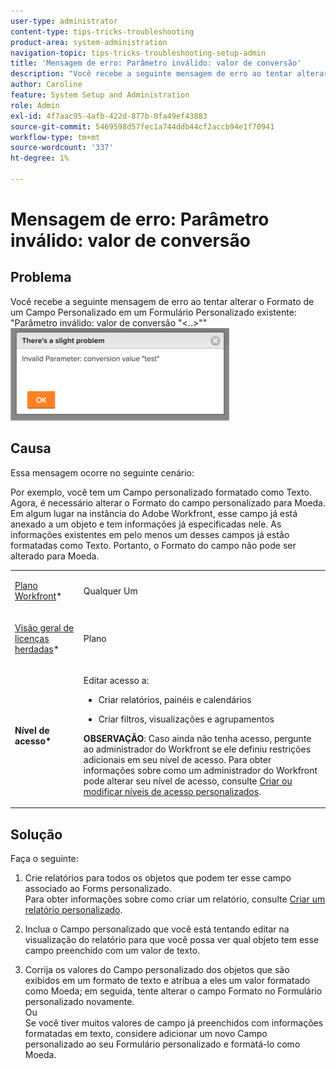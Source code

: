 ```yaml
---
user-type: administrator
content-type: tips-tricks-troubleshooting
product-area: system-administration
navigation-topic: tips-tricks-troubleshooting-setup-admin
title: 'Mensagem de erro: Parâmetro inválido: valor de conversão'
description: "Você recebe a seguinte mensagem de erro ao tentar alterar o Formato de um Campo Personalizado em um Formulário Personalizado existente: 'Parâmetro inválido: valor de conversão `&lt;..&gt;`'"
author: Caroline
feature: System Setup and Administration
role: Admin
exl-id: 4f7aac95-4afb-422d-877b-0fa49ef43883
source-git-commit: 5469598d57fec1a744ddb44cf2accb94e1f70941
workflow-type: tm+mt
source-wordcount: '337'
ht-degree: 1%

---
```


# Mensagem de erro: Parâmetro inválido: valor de conversão

## Problema

Você recebe a seguinte mensagem de erro ao tentar alterar o Formato de um Campo Personalizado em um Formulário Personalizado existente: &quot;Parâmetro inválido: valor de conversão &quot;&lt;..>&quot;&quot;\
![custom_field_format_invalid_parameter_error.png](assets/custom-field-format-invalid-parameter-error-350x148.png)

## Causa

Essa mensagem ocorre no seguinte cenário:

Por exemplo, você tem um Campo personalizado formatado como Texto.  Agora, é necessário alterar o Formato do campo personalizado para Moeda. Em algum lugar na instância do Adobe Workfront, esse campo já está anexado a um objeto e tem informações já especificadas nele. As informações existentes em pelo menos um desses campos já estão formatadas como Texto. Portanto, o Formato do campo não pode ser alterado para Moeda.

<table style="table-layout:auto"> 
 <col> 
 <col> 
 <tbody> 
  <tr> 
   <td role="rowheader"> <p><a href="https://www.workfront.com/plans" target="_blank">Plano Workfront</a>*</p> </td> 
   <td>Qualquer Um</td> 
  </tr> 
  <tr> 
   <td role="rowheader"> <p><a href="../../administration-and-setup/add-users/access-levels-and-object-permissions/wf-licenses.md" class="MCXref xref">Visão geral de licenças herdadas</a>*</p> </td> 
   <td>Plano</td> 
  </tr> 
  <tr data-mc-conditions=""> 
   <td role="rowheader"><strong>Nível de acesso*</strong> </td> 
   <td> <p>Editar acesso a:</p> 
    <ul> 
     <li> <p>Criar relatórios, painéis e calendários</p> </li> 
     <li> <p>Criar filtros, visualizações e agrupamentos</p> </li> 
    </ul> <p><b>OBSERVAÇÃO</b>: Caso ainda não tenha acesso, pergunte ao administrador do Workfront se ele definiu restrições adicionais em seu nível de acesso. Para obter informações sobre como um administrador do Workfront pode alterar seu nível de acesso, consulte <a href="../../administration-and-setup/add-users/configure-and-grant-access/create-modify-access-levels.md" class="MCXref xref">Criar ou modificar níveis de acesso personalizados</a>.</p> </td> 
  </tr> 
 </tbody> 
</table>

## Solução

Faça o seguinte:

1. Crie relatórios para todos os objetos que podem ter esse campo associado ao Forms personalizado.\
   Para obter informações sobre como criar um relatório, consulte [Criar um relatório personalizado](../../reports-and-dashboards/reports/creating-and-managing-reports/create-custom-report.md).

1. Inclua o Campo personalizado que você está tentando editar na visualização do relatório para que você possa ver qual objeto tem esse campo preenchido com um valor de texto.
1. Corrija os valores do Campo personalizado dos objetos que são exibidos em um formato de texto e atribua a eles um valor formatado como Moeda; em seguida, tente alterar o campo Formato no Formulário personalizado novamente.\
   Ou\
   Se você tiver muitos valores de campo já preenchidos com informações formatadas em texto, considere adicionar um novo Campo personalizado ao seu Formulário personalizado e formatá-lo como Moeda.
